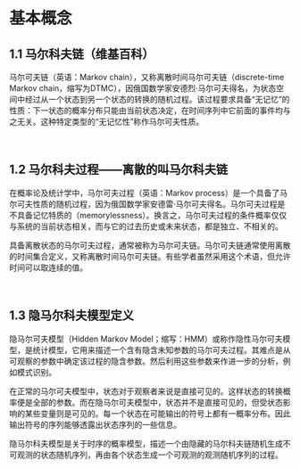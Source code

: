 # 基本概念

## 1.1 马尔科夫链（维基百科）

马尔可夫链（英语：Markov chain），又称离散时间马尔可夫链（discrete-time Markov chain，缩写为DTMC），因俄国数学家安德烈·马尔可夫得名，为状态空间中经过从一个状态到另一个状态的转换的随机过程。该过程要求具备“无记忆”的性质：下一状态的概率分布只能由当前状态决定，在时间序列中它前面的事件均与之无关。这种特定类型的“无记忆性”称作马尔可夫性质。

 

## 1.2 马尔科夫过程——离散的叫马尔科夫链

在概率论及统计学中，马尔可夫过程（英语：Markov process）是一个具备了马尔可夫性质的随机过程，因为俄国数学家安德雷·马尔可夫得名。马尔可夫过程是不具备记忆特质的（memorylessness）。换言之，马尔可夫过程的条件概率仅仅与系统的当前状态相关，而与它的过去历史或未来状态，都是独立、不相关的。

具备离散状态的马尔可夫过程，通常被称为马尔可夫链。马尔可夫链通常使用离散的时间集合定义，又称离散时间马尔可夫链。有些学者虽然采用这个术语，但允许时间可以取连续的值。

 

## 1.3 隐马尔科夫模型定义

隐马尔可夫模型（Hidden Markov Model；缩写：HMM）或称作隐性马尔可夫模型，是统计模型，它用来描述一个含有隐含未知参数的马尔可夫过程。其难点是从可观察的参数中确定该过程的隐含参数。然后利用这些参数来作进一步的分析，例如模式识别。

在正常的马尔可夫模型中，状态对于观察者来说是直接可见的。这样状态的转换概率便是全部的参数。而在隐马尔可夫模型中，状态并不是直接可见的，但受状态影响的某些变量则是可见的。每一个状态在可能输出的符号上都有一概率分布。因此输出符号的序列能够透露出状态序列的一些信息。

隐马尔科夫模型是关于时序的概率模型，描述一个由隐藏的马尔科夫链随机生成不可观测的状态随机序列，再由各个状态生成一个可观测的观测随机序列的过程。
